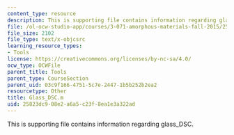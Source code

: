 ```yaml
---
content_type: resource
description: This is supporting file contains information regarding glass_DSC.
file: /ol-ocw-studio-app/courses/3-071-amorphous-materials-fall-2015/25823dc908e2a6a5c23f8ea1e3a322ad_Glass_DSC.m
file_size: 2102
file_type: text/x-objcsrc
learning_resource_types:
- Tools
license: https://creativecommons.org/licenses/by-nc-sa/4.0/
ocw_type: OCWFile
parent_title: Tools
parent_type: CourseSection
parent_uid: 03c9f166-4751-5c7e-2447-1b5b252b2ea2
resourcetype: Other
title: Glass_DSC.m
uid: 25823dc9-08e2-a6a5-c23f-8ea1e3a322ad
---
```

This is supporting file contains information regarding glass_DSC.